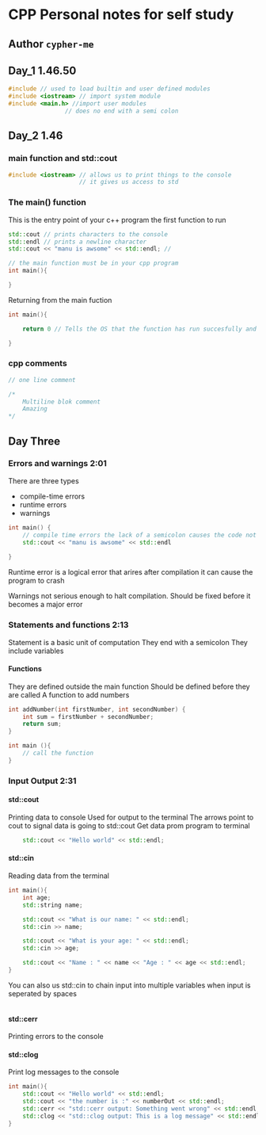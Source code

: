 # CPP Personal notes for self study

## Author `cypher-me`

## Day_1 1.46.50

```cpp
#include // used to load builtin and user defined modules
#include <iostream> // import system module
#include <main.h> //import user modules
                // does no end with a semi colon 
```

## Day_2 1.46

### main function and std::cout

```cpp
#include <iostream> // allows us to print things to the console
                    // it gives us access to std
```

### The main() function

This is the entry point of your c++ program
the first function to run

```cpp
std::cout // prints characters to the console
std::endl // prints a newline character
std::cout << "manu is awsome" << std::endl; //

// the main function must be in your cpp program
int main(){

}
```

Returning from the main fuction

```cpp
int main(){

    return 0 // Tells the OS that the function has run succesfully and has no errors

}
```

### cpp comments

```cpp
// one line comment

/*
    Multiline blok comment
    Amazing
*/
```

## Day Three

### Errors and warnings 2:01

There are three types

- compile-time errors
- runtime errors
- warnings

```cpp
int main() {
    // compile time errors the lack of a semicolon causes the code not to be compiled
    std::cout << "manu is awsome" << std::endl
    
}

```

Runtime error is a logical error that arires after compilation
it can cause the program to crash

Warnings not serious enough to halt compilation. Should be fixed before it becomes a major error

### Statements and functions 2:13

Statement is a basic unit of computation
They end with a semicolon
They include variables

#### Functions

They are defined outside the main function
Should be defined before they are called
A function to add numbers

```cpp
int addNumber(int firstNumber, int secondNumber) {
    int sum = firstNumber + secondNumber;
    return sum;
}

int main (){
    // call the function
}
```

### Input Output 2:31

#### std::cout 

Printing data to console
Used for output to the terminal
The arrows point to cout to signal data is going to std::cout
Get data prom program to terminal
```cpp
    std::cout << "Hello world" << std::endl;
```

#### std::cin

Reading data from the terminal

```cpp
int main(){
    int age;
    std::string name;

    std::cout << "What is our name: " << std::endl;
    std::cin >> name;

    std::cout << "What is your age: " << std::endl;
    std::cin >> age;

    std::cout << "Name : " << name << "Age : " << age << std::endl;
}
```
You can also us std::cin to chain input into multiple variables when input is seperated by spaces
```cpp

```

#### std::cerr 

Printing errors to the console

#### std::clog 

Print log messages to the console

```cpp
int main(){
    std::cout << "Hello world" << std::endl;
    std::cout << "the number is :" << numberOut << std::endl;
    std::cerr << "std::cerr output: Something went wrong" << std::endl;
    std::clog << "std::clog output: This is a log message" << std::endl;
}
```

